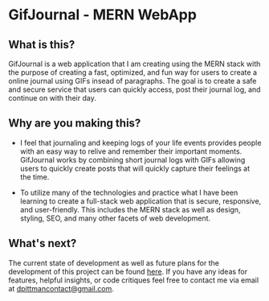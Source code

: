 # GifJournal - MERN WebApp

## What is this?
GifJournal is a web application that I am creating using the MERN stack with the purpose of creating a fast, optimized, and fun way for users to create a online journal using GIFs insead of paragraphs. The goal is to create a safe and secure service that users can quickly access, post their journal log, and continue on with their day.

## Why are you making this?
- I feel that journaling and keeping logs of your life events provides people with an easy way to relive and remember their important moments. GifJournal works by combining short journal logs with GIFs allowing users to quickly create posts that will quickly capture their feelings at the time.

- To utilize many of the technologies and practice what I have been learning to create a full-stack web application that is secure, responsive, and user-friendly. This includes the MERN stack as well as design, styling, SEO, and many other facets of web development.

## What's next?
The current state of development as well as future plans for the development of this project can be found [here](https://trello.com/b/10MVtXEH/gifjournal). If you have any ideas for features, helpful insights, or code critiques feel free to contact me via email at dpittmancontact@gmail.com.